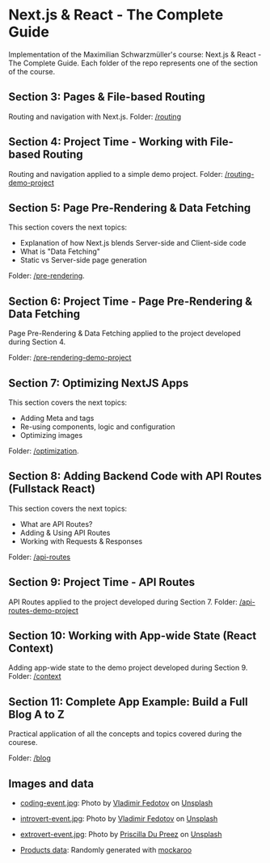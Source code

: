 # Next.js & React - The Complete Guide

Implementation of the Maximilian Schwarzmüller's course: Next.js & React - The Complete Guide. Each folder of the repo represents one of the section of the course.

## Section 3: Pages & File-based Routing

Routing and navigation with Next.js. Folder: [/routing](/routing)

## Section 4: Project Time - Working with File-based Routing

Routing and navigation applied to a simple demo project. Folder: [/routing-demo-project](/routing-demo-project)

## Section 5: Page Pre-Rendering & Data Fetching

This section covers the next topics:

- Explanation of how Next.js blends Server-side and Client-side code
- What is "Data Fetching"
- Static vs Server-side page generation

Folder: [/pre-rendering](/pre-rendering).

## Section 6: Project Time - Page Pre-Rendering & Data Fetching

Page Pre-Rendering & Data Fetching applied to the project developed during Section 4.

Folder: [/pre-rendering-demo-project](/pre-rendering-demo-project)

## Section 7: Optimizing NextJS Apps

This section covers the next topics:

- Adding Meta and <head> tags
- Re-using components, logic and configuration
- Optimizing images

Folder: [/optimization](/optimization).

## Section 8: Adding Backend Code with API Routes (Fullstack React)

This section covers the next topics:

- What are API Routes?
- Adding & Using API Routes
- Working with Requests & Responses

Folder: [/api-routes](/api-routes)

## Section 9: Project Time - API Routes

API Routes applied to the project developed during Section 7. Folder: [/api-routes-demo-project](/api-routes-demo-project)

## Section 10: Working with App-wide State (React Context)

Adding app-wide state to the demo project developed during Section 9. Folder: [/context](/context)

## Section 11: Complete App Example: Build a Full Blog A to Z

Practical application of all the concepts and topics covered during the courese.

Folder: [/blog](/blog)

## Images and data

- [coding-event.jpg](/routing-demo-project/public/images/coding-event.jpg): Photo by <a href="https://unsplash.com/@fedotov_vs?utm_source=unsplash&utm_medium=referral&utm_content=creditCopyText">Vladimir Fedotov</a> on <a href="https://unsplash.com/s/photos/coding?utm_source=unsplash&utm_medium=referral&utm_content=creditCopyText">Unsplash</a>
- [introvert-event.jpg](/routing-demo-project/public/images/introvert-event.jpg): Photo by <a href="https://unsplash.com/@fedotov_vs?utm_source=unsplash&utm_medium=referral&utm_content=creditCopyText">Vladimir Fedotov</a> on <a href="https://unsplash.com/s/photos/introvert?utm_source=unsplash&utm_medium=referral&utm_content=creditCopyText">Unsplash</a>
- [extrovert-event.jpg](/routing-demo-project/public/images/extrovert-event.jpg): Photo by <a href="https://unsplash.com/@priscilladupreez?utm_source=unsplash&utm_medium=referral&utm_content=creditCopyText">Priscilla Du Preez</a> on <a href="https://unsplash.com/s/photos/friends?utm_source=unsplash&utm_medium=referral&utm_content=creditCopyText">Unsplash</a>

- [Products data](/pre-rendering/data/dummy-backend.json): Randomly generated with [mockaroo](https://www.mockaroo.com/)
